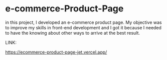 # e-commerce-Product-Page
in this project, I developed an e-commerce product page. My objective was to improve my skills in front-end development and I got it because I needed to have the knowing about other ways to arrive at the best result.



LINK:

https://ecommerce-product-page-jet.vercel.app/
